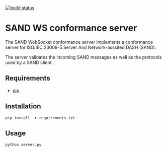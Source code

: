 [![build status](https://gitlab.com/MPEG_SAND/sand-ws-conformance-server/badges/master/build.svg)](https://gitlab.com/MPEG_SAND/sand-ws-conformance-server/commits/master)

# SAND WS conformance server

The SAND WebSocket conformance server implements a conformance server for 
ISO/IEC 23009-5 Server And Network-asssited DASH (SAND).

The server validates the incoming SAND messages as well as the protocols used by
a SAND client.

## Requirements

- [pip](https://pip.pypa.io/en/stable/)

## Installation

```
pip install -r requirements.txt
```

## Usage

```
python server.py
```

